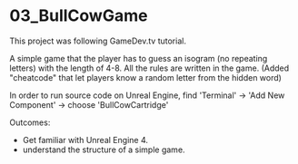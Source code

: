 # 03_BullCowGame
This project was following GameDev.tv tutorial.

A simple game that the player has to guess an isogram (no repeating letters) with the length of 4-8. 
All the rules are written in the game. 
(Added "cheatcode" that let players know a random letter from the hidden word)

In order to run source code on Unreal Engine, find 'Terminal' -> 'Add New Component' -> choose 'BullCowCartridge' 

Outcomes: 
+ Get familiar with Unreal Engine 4.
+ understand the structure of a simple game.
